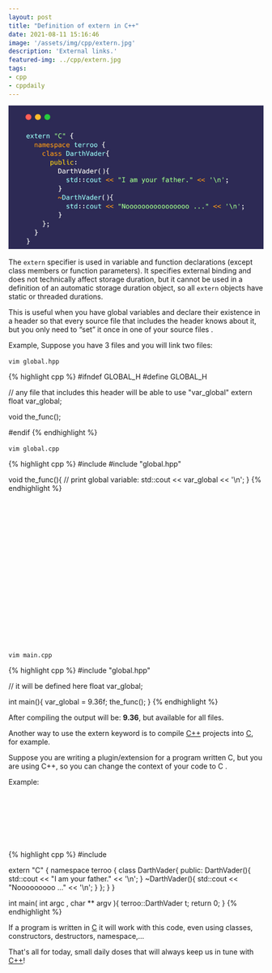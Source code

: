 ```yaml
---
layout: post
title: "Definition of extern in C++"
date: 2021-08-11 15:16:46
image: '/assets/img/cpp/extern.jpg'
description: 'External links.'
featured-img: ../cpp/extern.jpg
tags:
- cpp
- cppdaily
---
```


![Definition of extern in C++](/assets/img/cpp/extern.jpg)

The `extern` specifier is used in variable and function declarations (except class members or function parameters). It specifies external binding and does not technically affect storage duration, but it cannot be used in a definition of an automatic storage duration object, so all `extern` objects have static or threaded durations.

This is useful when you have global variables and declare their existence in a header so that every source file that includes the header knows about it, but you only need to “set” it once in one of your source files .

Example, Suppose you have 3 files and you will link two files:

`vim global.hpp`

{% highlight cpp %}
#ifndef GLOBAL_H
#define GLOBAL_H

// any file that includes this header will be able to use "var_global"
extern float var_global;

void the_func();

#endif
{% endhighlight %}

`vim global.cpp`

{% highlight cpp %}
#include <iostream>
#include "global.hpp"

void the_func(){
    // print global variable:
    std::cout << var_global << '\n';
}
{% endhighlight %}


<!-- QUADRADO -->
<script async src="//pagead2.googlesyndication.com/pagead/js/adsbygoogle.js"></script>
<ins class="adsbygoogle"
style="display:inline-block;width:336px;height:280px"
data-ad-client="ca-pub-2838251107855362"
data-ad-slot="5351066970"></ins>
<script>
(adsbygoogle = window.adsbygoogle || []).push({});
</script>

`vim main.cpp`

{% highlight cpp %}
#include "global.hpp"

// it will be defined here
float var_global;

int main(){
    var_global = 9.36f;
    the_func();
}
{% endhighlight %}

After compiling the output will be: **9.36**, but available for all files.

Another way to use the extern keyword is to compile [C++](https://en.terminalroot.com.br/i-created-a-c-financial-management-program-for-linux-and-windows/) projects into [C](https://en.terminalroot.com.br/examples-of-functions-fread-fwrite-remove-and-others-in-c/), for example.

Suppose you are writing a plugin/extension for a program written C, but you are using C++, so you can change the context of your code to C .

Example:

<!-- LISTA MIN -->
<script async src="//pagead2.googlesyndication.com/pagead/js/adsbygoogle.js"></script>
<ins class="adsbygoogle"
style="display:inline-block;width:730px;height:95px"
data-ad-client="ca-pub-2838251107855362"
data-ad-slot="5351066970"></ins>
<script>
(adsbygoogle = window.adsbygoogle || []).push({});
</script>

{% highlight cpp %}
#include <iostream>

extern "C" {
  namespace terroo {
    class DarthVader{
      public:
        DarthVader(){
          std::cout << "I am your father." << '\n';
        }
        ~DarthVader(){
          std::cout << "Nooooooooo ..." << '\n';
        }
    };
  }
}

int main( int argc , char ** argv ){
  terroo::DarthVader t;
  return 0;
}
{% endhighlight %}

If a program is written in [C](https://en.terminalroot.com.br/examples-of-functions-fread-fwrite-remove-and-others-in-c/) it will work with this code, even using classes, constructors, destructors, namespace,…

That's all for today, small daily doses that will always keep us in tune with [C++](https://en.terminalroot.com.br/i-created-a-c-financial-management-program-for-linux-and-windows/)!

<!-- RETANGULO LARGO 2 -->
<script async src="//pagead2.googlesyndication.com/pagead/js/adsbygoogle.js"></script>
<ins class="adsbygoogle"
style="display:block; text-align:center;"
data-ad-layout="in-article"
data-ad-format="fluid"
data-ad-client="ca-pub-2838251107855362"
data-ad-slot="8549252987"></ins>
<script>
(adsbygoogle = window.adsbygoogle || []).push({});
</script>


    
